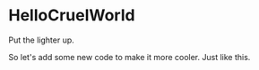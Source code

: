 # HelloCruelWorld
Put the lighter up.

So let's add some new code to make it more cooler.
Just like this.

